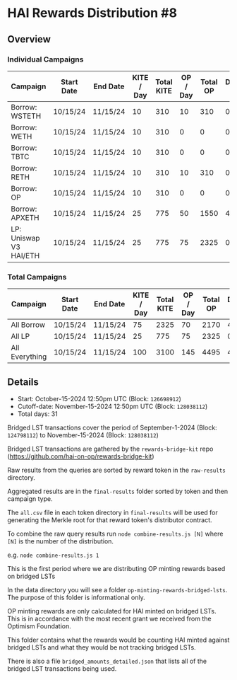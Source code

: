 # HAI Rewards Distribution #8

## Overview

### Individual Campaigns

| Campaign               | Start Date | End Date | KITE / Day | Total KITE | OP / Day | Total OP | DINERO / Day | Total DINERO |
| ---------------------- | ---------- | -------- | ---------- | ---------- | -------- | -------- | ------------ | ------------ |
| Borrow: WSTETH         | 10/15/24   | 11/15/24 | 10         | 310        | 10       | 310      | 0            | 0            |
| Borrow: WETH           | 10/15/24   | 11/15/24 | 10         | 310        | 0        | 0        | 0            | 0            |
| Borrow: TBTC           | 10/15/24   | 11/15/24 | 10         | 310        | 0        | 0        | 0            | 0            |
| Borrow: RETH           | 10/15/24   | 11/15/24 | 10         | 310        | 10       | 310      | 0            | 0            |
| Borrow: OP             | 10/15/24   | 11/15/24 | 10         | 310        | 0        | 0        | 0            | 0            |
| Borrow: APXETH         | 10/15/24   | 11/15/24 | 25         | 775        | 50       | 1550     | 4849         | 150319       |
| LP: Uniswap V3 HAI/ETH | 10/15/24   | 11/15/24 | 25         | 775        | 75       | 2325     | 0            | 0            |

### Total Campaigns

| Campaign       | Start Date | End Date | KITE / Day | Total KITE | OP / Day | Total OP | DINERO / Day | Total DINERO |
| -------------- | ---------- | -------- | ---------- | ---------- | -------- | -------- | ------------ | ------------ |
| All Borrow     | 10/15/24   | 11/15/24 | 75         | 2325       | 70       | 2170     | 4849         | 150319       |
| All LP         | 10/15/24   | 11/15/24 | 25         | 775        | 75       | 2325     | 0            | 0            |
| All Everything | 10/15/24   | 11/15/24 | 100        | 3100       | 145      | 4495     | 4849         | 150319       |

## Details

- Start: October-15-2024 12:50pm UTC (Block: `126698912`)
- Cutoff-date: November-15-2024 12:50pm UTC (Block: `128038112`)
- Total days: 31

Bridged LST transactions cover the period of September-1-2024 (Block: `124798112`) to November-15-2024 (Block: `128038112`)

Bridged LST transactions are gathered by the `rewards-bridge-kit` repo (https://github.com/hai-on-op/rewards-bridge-kit)

Raw results from the queries are sorted by reward token in the `raw-results` directory.

Aggregated results are in the `final-results` folder sorted by token and then campaign type.

The `all.csv` file in each token directory in `final-results` will be used for generating the Merkle root for that reward token's distributor contract.

To combine the raw query results run `node combine-results.js [N]` where `[N]` is the number of the distribution.

e.g. `node combine-results.js 1`

This is the first period where we are distributing OP minting rewards based on bridged LSTs

In the data directory you will see a folder `op-minting-rewards-bridged-lsts`. The purpose of this folder is informational only.

OP minting rewards are only calculated for HAI minted on bridged LSTs. This is in accordance with the most recent grant we received from the Optimism Foundation.

This folder contains what the rewards would be counting HAI minted against bridged LSTs and what they would be not tracking bridged LSTs.

There is also a file `bridged_amounts_detailed.json` that lists all of the bridged LST transactions being used.
